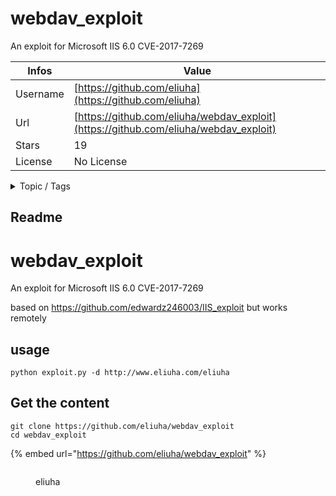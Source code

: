 # webdav_exploit

An exploit for Microsoft IIS 6.0 CVE-2017-7269

| Infos    | Value                                                              |
| -------- | -------------------------------------------------------------------|
| Username | [https://github.com/eliuha](https://github.com/eliuha) |
| Url      | [https://github.com/eliuha/webdav_exploit](https://github.com/eliuha/webdav_exploit)                                               |
| Stars    | 19                                                          |
| License  | No License                                                        |

<details>

<summary>Topic / Tags</summary>

* cve-2017-7269* iis* propfind* storagepathfromurl

</details>

## Readme

# webdav_exploit
An exploit for Microsoft IIS 6.0 CVE-2017-7269

based on https://github.com/edwardz246003/IIS_exploit but works remotely 

## usage 

```
python exploit.py -d http://www.eliuha.com/eliuha
```


## Get the content

```
git clone https://github.com/eliuha/webdav_exploit
cd webdav_exploit
```

{% embed url="https://github.com/eliuha/webdav_exploit" %}

<figure><img src="https://avatars.githubusercontent.com/u/2240516?v=4" alt=""><figcaption><p>eliuha</p></figcaption></figure>
